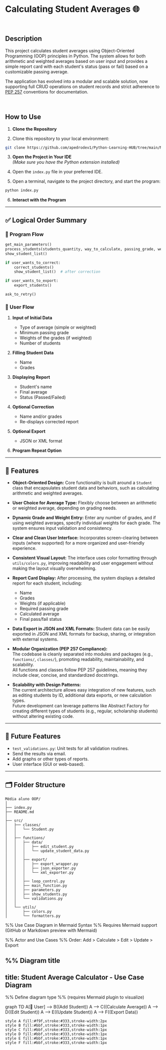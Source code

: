 # Calculating Student Averages 🌐

<br>

## Description

This project calculates student averages using Object-Oriented Programming (OOP) principles in Python. The system allows for both arithmetic and weighted averages based on user input and provides a simple report card with each student's status (pass or fail) based on a customizable passing average.

The application has evolved into a modular and scalable solution, now supporting full CRUD operations on student records and strict adherence to [PEP 257](https://peps.python.org/pep-0257/) conventions for documentation.

<br>

## How to Use

1. **Clone the Repository**

2. Clone this repository to your local environment:

```bash
git clone https://github.com/apedrodev1/Python-Learning-HUB/tree/main/M%C3%A9dia%20aluno%20OOP
```

3. **Open the Project in Your IDE**  
   *(Make sure you have the Python extension installed)*

4. Open the `index.py` file in your preferred IDE.

5. Open a terminal, navigate to the project directory, and start the program:

```bash
python index.py
```

6. **Interact with the Program**

---

## ✅ Logical Order Summary

### 🧠 Program Flow

```python
get_main_parameters()
process_students(students_quantity, way_to_calculate, passing_grade, weights)
show_student_list()

if user_wants_to_correct:
    correct_students()
    show_student_list()  # after correction

if user_wants_to_export:
    export_students()

ask_to_retry()
```

### 👤 User Flow

1. **Input of Initial Data**
   - Type of average (simple or weighted)
   - Minimum passing grade
   - Weights of the grades (if weighted)
   - Number of students

2. **Filling Student Data**
   - Name
   - Grades

3. **Displaying Report**
   - Student's name
   - Final average
   - Status (Passed/Failed)

4. **Optional Correction**
   - Name and/or grades
   - Re-displays corrected report

5. **Optional Export**
   - JSON or XML format

6. **Program Repeat Option**

---

## 🚀 Features

- **Object-Oriented Design:** Core functionality is built around a `Student` class that encapsulates student data and behaviors, such as calculating arithmetic and weighted averages.

- **User Choice for Average Type:** Flexibly choose between an arithmetic or weighted average, depending on grading needs.

- **Dynamic Grade and Weight Entry:** Enter any number of grades, and if using weighted averages, specify individual weights for each grade. The system ensures input validation and consistency.

- **Clear and Clean User Interface:** Incorporates screen-clearing between inputs (where supported) for a more organized and user-friendly experience.

- **Consistent Visual Layout:** The interface uses color formatting through `utils/colors.py`, improving readability and user engagement without making the layout visually overwhelming.

- **Report Card Display:** After processing, the system displays a detailed report for each student, including:
  - Name
  - Grades
  - Weights (if applicable)
  - Required passing grade
  - Calculated average
  - Final pass/fail status

- **Data Export in JSON and XML Formats:** Student data can be easily exported in JSON and XML formats for backup, sharing, or integration with external systems.

- **Modular Organization (PEP 257 Compliance):**  
  The codebase is cleanly separated into modules and packages (e.g., `functions/`, `classes/`), promoting readability, maintainability, and scalability.  
  All functions and classes follow PEP 257 guidelines, meaning they include clear, concise, and standardized docstrings.

- **Scalability with Design Patterns:**  
  The current architecture allows easy integration of new features, such as editing students by ID, additional data exports, or new calculation types.  
  Future development can leverage patterns like Abstract Factory for creating different types of students (e.g., regular, scholarship students) without altering existing code.

---

## 🔮 Future Features

- `test_validations.py`: Unit tests for all validation routines.
- Send the results via email.
- Add graphs or other types of reports.
- User interface (GUI or web-based).

---

## 🗂️ Folder Structure

```
Média aluno OOP/
│
├── index.py
├── README.md
│
├── src/
│   ├── classes/
│   │   └── Student.py
│   │
│   ├── functions/
│   │   ├── data/
│   │   │   ├── edit_student.py
│   │   │   └── update_student_data.py
│   │   │
│   │   ├── export/
│   │   │   ├── export_wrapper.py
│   │   │   ├── json_exporter.py
│   │   │   └── xml_exporter.py
│   │   │
│   │   ├── loop_control.py
│   │   ├── main_function.py
│   │   ├── parameters.py
│   │   ├── show_students.py
│   │   └── validations.py
│   │
│   └── utils/
│       ├── colors.py
│       └── formatters.py
```



%% Use Case Diagram in Mermaid Syntax
%% Requires Mermaid support (GitHub or Markdown preview with Mermaid)

%% Actor and Use Cases
%% Order: Add > Calculate > Edit > Update > Export

%% Diagram title
---
title: Student Average Calculator - Use Case Diagram
---

%% Define diagram type
%% (requires Mermaid plugin to visualize)

graph TD
    A[👤 User] --> B((Add Student))
    A --> C((Calculate Average))
    A --> D((Edit Student))
    A --> E((Update Student))
    A --> F((Export Data))

    style A fill:#f9f,stroke:#333,stroke-width:2px
    style B fill:#bbf,stroke:#333,stroke-width:1px
    style C fill:#bbf,stroke:#333,stroke-width:1px
    style D fill:#bbf,stroke:#333,stroke-width:1px
    style E fill:#bbf,stroke:#333,stroke-width:1px
    style F fill:#bbf,stroke:#333,stroke-width:1px

